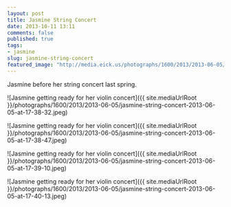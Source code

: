 ```yaml
---
layout: post
title: Jasmine String Concert
date: 2013-10-11 13:11
comments: false
published: true
tags:
- jasmine
slug: jasmine-string-concert
featured_image: "http://media.eick.us/photographs/1600/2013/2013-06-05/jasmine-string-concert-2013-06-05-at-17-38-32.jpeg"
---
```

Jasmine before her string concert last spring.

![Jasmine getting ready for her violin concert]({{ site.mediaUrlRoot }}/photographs/1600/2013/2013-06-05/jasmine-string-concert-2013-06-05-at-17-38-32.jpeg)

![Jasmine getting ready for her violin concert]({{ site.mediaUrlRoot }}/photographs/1600/2013/2013-06-05/jasmine-string-concert-2013-06-05-at-17-38-47.jpeg)

![Jasmine getting ready for her violin concert]({{ site.mediaUrlRoot }}/photographs/1600/2013/2013-06-05/jasmine-string-concert-2013-06-05-at-17-39-10.jpeg)

![Jasmine getting ready for her violin concert]({{ site.mediaUrlRoot }}/photographs/1600/2013/2013-06-05/jasmine-string-concert-2013-06-05-at-17-40-13.jpeg)
